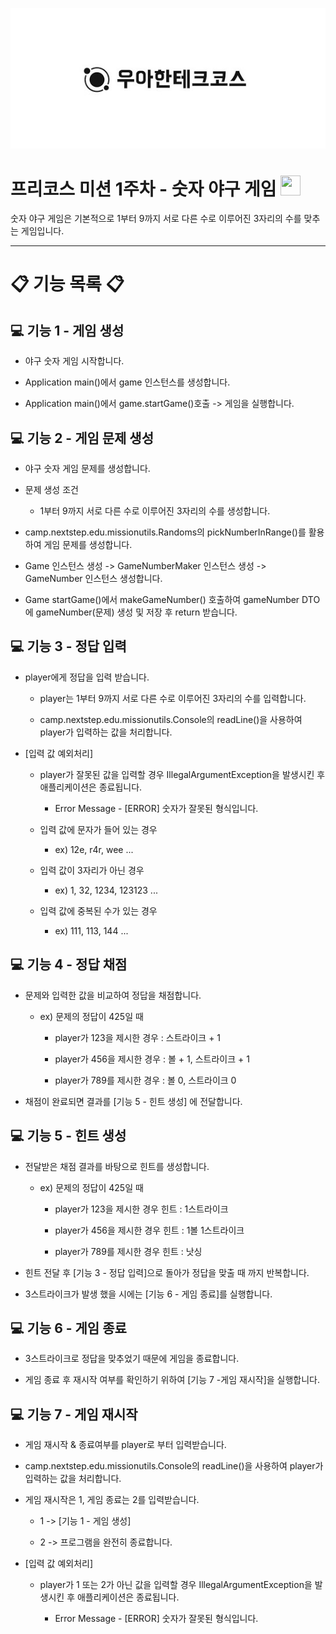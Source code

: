 <p align="center">
    <img src="./woowacourse_logo.jpg" alt="우아한테크코스" width="600px">
</p>

# 프리코스 미션 1주차 - 숫자 야구 게임 <span align="center"><img height="32" width="32" src="https://cdn.jsdelivr.net/npm/simple-icons@v9/icons/mlb.svg" /></span>

숫자 야구 게임은 기본적으로 1부터 9까지 서로 다른 수로 이루어진 3자리의 수를 맞추는 게임입니다.

---

# 📋 기능 목록 📋

## 💻 기능 1 - 게임 생성

* 야구 숫자 게임 시작합니다.


* Application main()에서 game 인스턴스를 생성합니다.


* Application main()에서 game.startGame()호출 -> 게임을 실행합니다.

## 💻 기능 2 - 게임 문제 생성

* 야구 숫자 게임 문제를 생성합니다.


* 문제 생성 조건

    * 1부터 9까지 서로 다른 수로 이루어진 3자리의 수를 생성합니다.


* camp.nextstep.edu.missionutils.Randoms의 pickNumberInRange()를 활용하여 게임 문제를 생성합니다.


* Game 인스턴스 생성 -> GameNumberMaker 인스턴스 생성 -> GameNumber 인스턴스 생성합니다.


* Game startGame()에서 makeGameNumber() 호출하여 gameNumber DTO에 gameNumber(문제) 생성 및 저장 후 return 받습니다.

## 💻 기능 3 - 정답 입력

* player에게 정답을 입력 받습니다.

    * player는 1부터 9까지 서로 다른 수로 이루어진 3자리의 수를 입력합니다.

    * camp.nextstep.edu.missionutils.Console의 readLine()을 사용하여 player가 입력하는 값을 처리합니다.


* [입력 값 예외처리]

    * player가 잘못된 값을 입력할 경우 IllegalArgumentException을 발생시킨 후 애플리케이션은 종료됩니다.

        - Error Message - [ERROR] 숫자가 잘못된 형식입니다.

    * 입력 값에 문자가 들어 있는 경우

        - ex) 12e, r4r, wee ...

    * 입력 값이 3자리가 아닌 경우

        - ex) 1, 32, 1234, 123123 ...

    * 입력 값에 중복된 수가 있는 경우

        - ex) 111, 113, 144 ...

## 💻 기능 4 - 정답 채점

* 문제와 입력한 값을 비교하여 정답을 채점합니다.

    * ex) 문제의 정답이 425일 때

        - player가 123을 제시한 경우 : 스트라이크 + 1

        - player가 456을 제시한 경우 : 볼 + 1, 스트라이크 + 1

        - player가 789를 제시한 경우 : 볼 0, 스트라이크 0


* 채점이 완료되면 결과를 [기능 5 - 힌트 생성] 에 전달합니다.

## 💻 기능 5 - 힌트 생성

* 전달받은 채점 결과를 바탕으로 힌트를 생성합니다.

    * ex) 문제의 정답이 425일 때

        - player가 123을 제시한 경우 힌트 : 1스트라이크

        - player가 456을 제시한 경우 힌트 : 1볼 1스트라이크

        - player가 789를 제시한 경우 힌트 : 낫싱


* 힌트 전달 후 [기능 3 - 정답 입력]으로 돌아가 정답을 맞출 때 까지 반복합니다.


* 3스트라이크가 발생 했을 시에는 [기능 6 - 게임 종료]를 실행합니다.

## 💻 기능 6 - 게임 종료

* 3스트라이크로 정답을 맞추었기 때문에 게임을 종료합니다.


* 게임 종료 후 재시작 여부를 확인하기 위하여 [기능 7 -게임 재시작]을 실행합니다.

## 💻 기능 7 - 게임 재시작

* 게임 재시작 & 종료여부를 player로 부터 입력받습니다.


* camp.nextstep.edu.missionutils.Console의 readLine()을 사용하여 player가 입력하는 값을 처리합니다.


* 게임 재시작은 1, 게임 종료는 2를 입력받습니다.

    * 1 -> [기능 1 - 게임 생성]

    * 2 -> 프로그램을 완전히 종료합니다.


* [입력 값 예외처리]

    * player가 1 또는 2가 아닌 값을 입력할 경우 IllegalArgumentException을 발생시킨 후 애플리케이션은 종료됩니다.

        - Error Message - [ERROR] 숫자가 잘못된 형식입니다.
  
